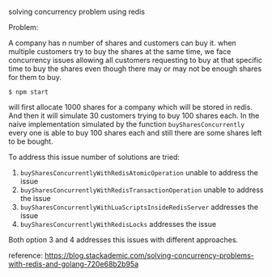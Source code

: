 solving concurrency problem using redis

Problem:

A company has n number of shares and customers can buy it. when multiple customers try to buy the
shares at the same time, we face concurrency issues allowing all customers requesting to buy at that specific time
to buy the shares even though there may or may not be enough shares for them to buy.

```
$ npm start
```

will first allocate 1000 shares for a company which will be stored in redis.
And then it will simulate 30 customers trying to buy 100 shares each. In the naive implementation
simulated by the function `buySharesConcurrently` every one is able to buy 100 shares each and still there
are some shares left to be bought.

To address this issue number of solutions are tried:

1. `buySharesConcurrentlyWithRedisAtomicOperation` unable to address the issue
2. `buySharesConcurrentlyWithRedisTransactionOperation` unable to address the issue
3. `buySharesConcurrentlyWithLuaScriptsInsideRedisServer` addresses the issue
4. `buySharesConcurrentlyWithRedisLocks` addresses the issue

Both option 3 and 4 addresses this issues with different approaches.

reference:
https://blog.stackademic.com/solving-concurrency-problems-with-redis-and-golang-720e68b2b95a
